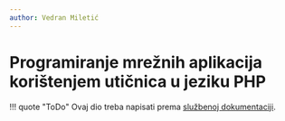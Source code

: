 ```yaml
---
author: Vedran Miletić
---
```


# Programiranje mrežnih aplikacija korištenjem utičnica u jeziku PHP

!!! quote "ToDo"
    Ovaj dio treba napisati prema [službenoj dokumentaciji](https://www.php.net/manual/en/book.sockets.php).
